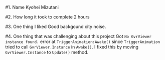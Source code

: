 #1. Name
Kyohei Mizutani

#2. How long it took to complete
2 hours

#3. One thing I liked
Good backgound city noise.

#4. One thing that was challenging about this project
Got `No GvrViewer instance found.` error at `TriggerAnimation:Awake()` since `TriggerAnimation` tried to call `GvrViewer.Instance` in `Awake()`.
I fixed this by moving `GvrViewer.Instance` to `Update()` method.
